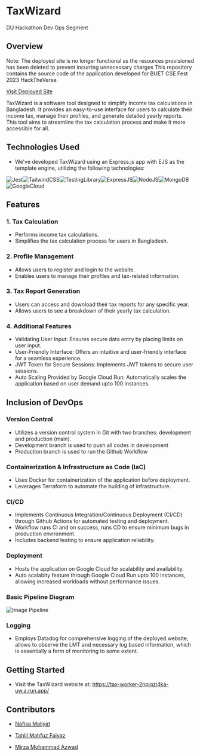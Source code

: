 # TaxWizard

DU Hackathon Dev Ops Segment

## Overview
Note: The deployed site is no longer functional as the resources provisioned has been deleted to prevent incurring unnecessary charges This repository contains the source code of the application developed for BUET CSE Fest 2023 HackTheVerse.

[Visit Deployed Site](https://tax-worker-2npiqzi4ka-uw.a.run.app/) 


TaxWizard is a software tool designed to simplify income tax calculations in Bangladesh. It provides an easy-to-use interface for users to calculate their income tax, manage their profiles, and generate detailed yearly reports. This tool aims to streamline the tax calculation process and make it more accessible for all.

## Technologies Used

- We've developed TaxWizard using an Express.js app with EJS as the template engine, utilizing the following technologies:


![Jest](https://img.shields.io/badge/Jest-323330?style=for-the-badge&logo=Jest&logoColor=white)![TailwindCSS](	https://img.shields.io/badge/Tailwind_CSS-38B2AC?style=for-the-badge&logo=tailwind-css&logoColor=white)![TestingLibrary](https://img.shields.io/badge/testing%20library-323330?style=for-the-badge&logo=testing-library&logoColor=red)![ExpressJS](https://img.shields.io/badge/Express.js-404D59?style=for-the-badge)![NodeJS](https://img.shields.io/badge/Node.js-43853D?style=for-the-badge&logo=node.js&logoColor=white)![MongoDB](https://img.shields.io/badge/MongoDB-4EA94B?style=for-the-badge&logo=mongodb&logoColor=white)![GoogleCloud](https://img.shields.io/badge/Google_Cloud-4285F4?style=for-the-badge&logo=google-cloud&logoColor=white)

## Features

### 1. Tax Calculation
- Performs income tax calculations.
- Simplifies the tax calculation process for users in Bangladesh.

### 2. Profile Management
- Allows users to register and login to the website.
- Enables users to manage their profiles and tax-related information.

### 3. Tax Report Generation
- Users can access and download their tax reports for any specific year.
- Allows users to see a breakdown of their yearly tax calculation. 

### 4. Additional Features
- Validating User Input: Ensures secure data entry by placing limits on user input.
- User-Friendly Interface: Offers an intuitive and user-friendly interface for a seamless experience.
- JWT Token for Secure Sessions: Implements JWT tokens to secure user sessions.
- Auto Scaling Provided by Google Cloud Run: Automatically scales the application based on user demand upto 100 instances.

## Inclusion of DevOps

### Version Control
- Utilizes a version control system in Git with two branches: development and production (main).
- Development branch is used to push all codes in development
- Production branch is used to run the Github Workflow

### Containerization & Infrastructure as Code (IaC)
- Uses Docker for containerization of the application before deployment.
- Leverages Terraform to automate the building of infrastructure.

### CI/CD
- Implements Continuous Integration/Continuous Deployment (CI/CD) through Github Actions for automated testing and deployment.
- Workflow runs CI and on success, runs CD to ensure minimum bugs in production environment.
- Includes backend testing to ensure application reliability.

### Deployment
- Hosts the application on Google Cloud for scalability and availability.
- Auto scalabity feature through Google Cloud Run upto 100 instances, allowing increased workloads without performance issues.

### Basic Pipeline Diagram

![Image Pipeline](https://route179.files.wordpress.com/2020/06/cicd-cloudrun.png)

### Logging
- Employs Datadog for comprehensive logging of the deployed website, allows to observe the LMT and necessary log based information, which is essentially a form of monitoring to some extent.

## Getting Started

- Visit the TaxWizard website at: https://tax-worker-2npiqzi4ka-uw.a.run.app/

 ## Contributors

- [Nafisa Maliyat](https://github.com/NafisaMaliyat-iut)

- [Tahlil Mahfuz Faiyaz](https://github.com/TahlilMahfuz)

- [Mirza Mohammad Azwad](https://www.linkedin.com/in/mirza-mohammad-azwad-b5239b1a4/)
